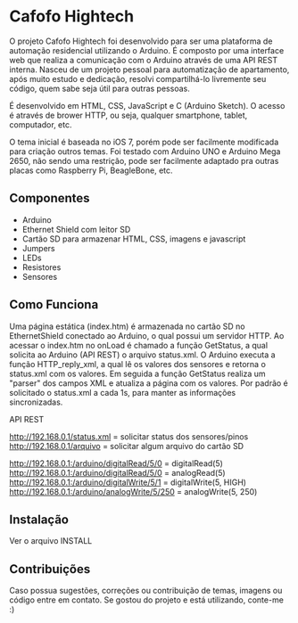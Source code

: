 Cafofo Hightech
===============

O projeto Cafofo Hightech foi desenvolvido para ser uma plataforma de automação
residencial utilizando o Arduino. É composto por uma interface web que realiza a comunicação com o Arduino através de uma API REST interna. Nasceu de um projeto pessoal para automatização de apartamento, após muito estudo e dedicação, resolvi compartilhá-lo livremente seu código, quem sabe seja útil para outras pessoas.

É desenvolvido em HTML, CSS, JavaScript e C (Arduino Sketch). O acesso é através
de brower HTTP, ou seja, qualquer smartphone, tablet, computador, etc.

O tema inicial é baseada no iOS 7, porém pode ser facilmente modificada para criação outros temas. Foi testado com Arduino UNO e Arduino Mega 2650, não sendo uma restrição, pode ser facilmente adaptado pra outras placas como Raspberry Pi, BeagleBone, etc.

Componentes
------------

* Arduino
* Ethernet Shield com leitor SD
* Cartão SD para armazenar HTML, CSS, imagens e javascript
* Jumpers
* LEDs
* Resistores
* Sensores

Como Funciona
-------------

Uma página estática (index.htm) é armazenada no cartão SD no EthernetShield conectado
ao Arduino, o qual possui um servidor HTTP. Ao acessar o index.htm no onLoad é chamado a função GetStatus, a qual solicita ao Arduino (API REST) o arquivo status.xml. O Arduino executa a função HTTP_reply_xml, a qual lê os valores dos sensores e retorna o status.xml com os valores. Em seguida a função GetStatus realiza um "parser" dos campos XML e atualiza a página com os valores. Por padrão é solicitado o status.xml a cada 1s, para manter as informações sincronizadas.

API REST

http://192.168.0.1/status.xml = solicitar status dos sensores/pinos
http://192.168.0.1/arquivo    = solicitar algum arquivo do cartão SD

http://192.168.0.1:/arduino/digitalRead/5/0    = digitalRead(5)
http://192.168.0.1:/arduino/digitalRead/5/0    = analogRead(5)
http://192.168.0.1:/arduino/digitalWrite/5/1   = digitalWrite(5, HIGH)
http://192.168.0.1:/arduino/analogWrite/5/250  = analogWrite(5, 250)


Instalação
----------

Ver o arquivo INSTALL


Contribuições
-------------

Caso possua sugestões, correções ou contribuição de temas, imagens ou código
entre em contato. Se gostou do projeto e está utilizando, conte-me :)

